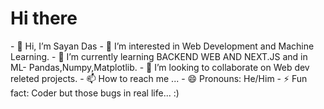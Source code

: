 <h1>Hi there</h1>
- 👋 Hi, I’m Sayan Das
- 👀 I’m interested in Web Development and Machine Learning.
- 🌱 I’m currently learning BACKEND WEB AND NEXT.JS and in ML- Pandas,Numpy,Matplotlib.
- 💞️ I’m looking to collaborate on Web dev releted projects.
- 📫 How to reach me ...
- 😄 Pronouns: He/Him
- ⚡ Fun fact: Coder but those bugs in real life... :)

<!---
SayanDas07/SayanDas07 is a ✨ special ✨ repository because its `README.md` (this file) appears on your GitHub profile.
You can click the Preview link to take a look at your changes.
--->
